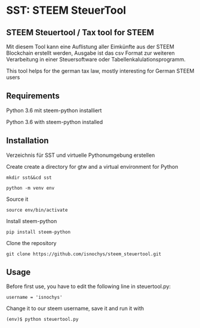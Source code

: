 # SST: STEEM SteuerTool
## STEEM Steuertool / Tax tool for STEEM
Mit diesem Tool kann eine Auflistung aller Eimkünfte aus der STEEM Blockchain erstellt werden, Ausgabe ist das csv Format zur weiteren Verarbeitung in einer Steuersoftware oder Tabellenkalulationsprogramm.

This tool helps for the german tax law, mostly interesting for German STEEM users

## Requirements
Python 3.6 mit steem-python installiert

Python 3.6 with steem-python installed

## Installation
Verzeichnis für SST und virtuelle Pythonumgebung erstellen 

Create create a directory for gtw and a virtual environment for Python

``mkdir sst&&cd sst``

``python -m venv env``

Source it

``source env/bin/activate``

Install steem-python

``pip install steem-python``

Clone the repository

``git clone https://github.com/isnochys/steem_steuertool.git``

## Usage
Before first use, you have to edit the following line in steuertool.py:

``username = 'isnochys'``

Change it to our steem username, save it and run it with

``(env)$ python steuertool.py``
